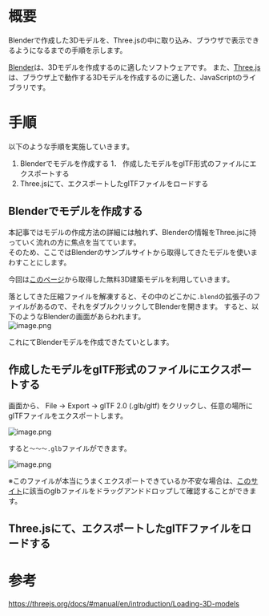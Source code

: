 # 概要

Blenderで作成した3Dモデルを、Three.jsの中に取り込み、ブラウザで表示できるようになるまでの手順を示します。

[Blender](https://www.blender.org/)は、3Dモデルを作成するのに適したソフトウェアです。
また、[Three.js](https://threejs.org/)は、ブラウザ上で動作する3Dモデルを作成するのに適した、JavaScriptのライブラリです。

# 手順
以下のような手順を実施していきます。

1. Blenderでモデルを作成する
1． 作成したモデルをglTF形式のファイルにエクスポートする
1. Three.jsにて、エクスポートしたglTFファイルをロードする

## Blenderでモデルを作成する

本記事ではモデルの作成方法の詳細には触れず、Blenderの情報をThree.jsに持っていく流れの方に焦点を当てています。  
そのため、ここではBlenderのサンプルサイトから取得してきたモデルを使いまわすことにします。

今回は[このページ](https://free3d.com/ja/3d-models/blender-%E5%BB%BA%E7%AF%89)から取得した無料3D建築モデルを利用していきます。

落としてきた圧縮ファイルを解凍すると、その中のどこかに`.blend`の拡張子のファイルがあるので、それをダブルクリックしてBlenderを開きます。
すると、以下のようなBlenderの画面があらわれます。  
![image.png](https://qiita-image-store.s3.ap-northeast-1.amazonaws.com/0/441085/6802309c-ae9c-a20e-5480-c08bc7d730b4.png)

これにてBlenderモデルを作成できたていとします。

## 作成したモデルをglTF形式のファイルにエクスポートする
画面から、
File → Export → glTF 2.0 (.glb/gltf)
をクリックし、任意の場所にglTFファイルをエクスポートします。

![image.png](https://qiita-image-store.s3.ap-northeast-1.amazonaws.com/0/441085/c199940d-21e4-00fa-aa72-abd34e44e9b8.png)

すると`～～～.glb`ファイルができます。

![image.png](https://qiita-image-store.s3.ap-northeast-1.amazonaws.com/0/441085/bb38e595-e848-d77c-e812-58bc2092dfd9.png)

※このファイルが本当にうまくエクスポートできているか不安な場合は、[このサイト](https://gltf-viewer.donmccurdy.com/)に該当のglbファイルをドラッグアンドドロップして確認することができます。

## Three.jsにて、エクスポートしたglTFファイルをロードする



# 参考
https://threejs.org/docs/#manual/en/introduction/Loading-3D-models